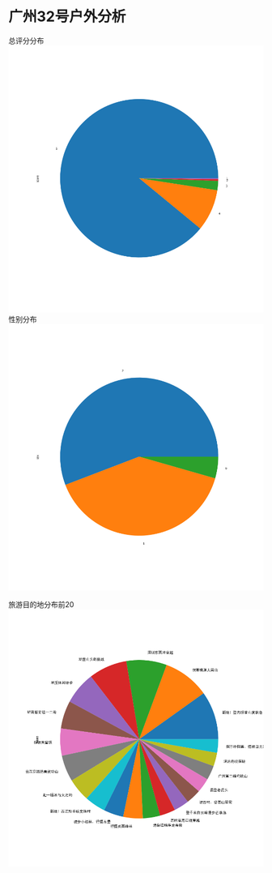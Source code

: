 # 广州32号户外分析

总评分分布
![](https://github.com/uxlsl/32hike/raw/master/score.png)
性别分布
![](https://github.com/uxlsl/32hike/raw/master/sex.png)

旅游目的地分布前20
![](https://github.com/uxlsl/32hike/raw/master/tour.png)


